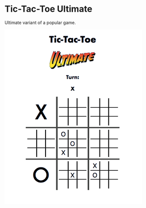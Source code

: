 # Tic-Tac-Toe Ultimate

Ultimate variant of a popular game.

![screenshot](https://github.com/WhoMeNope/Tic-Tac-Toe-Ultimate/blob/master/screenshot.png "screenshot")
